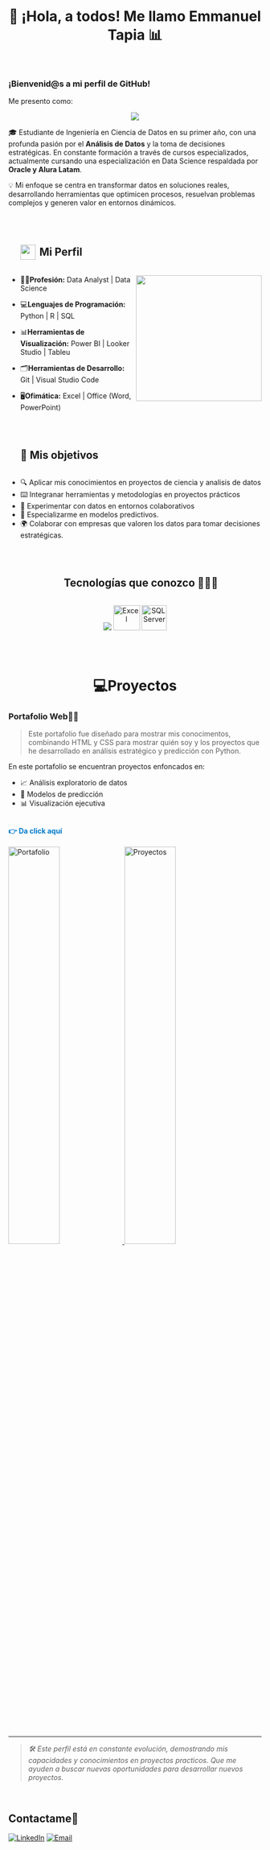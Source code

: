 

<!--  ![Descripción de la imagen](https://github.com/MTEmmanue/MTEmmanue/blob/main/Banner_Linkedin_Version2.1.png)-->
<h1 align="center"><b>👋  ¡Hola, a todos! Me llamo Emmanuel Tapia  📊 </b></h1>
<br>
<h3 align="left"><b> ¡Bienvenid@s a mi perfil de GitHub!  </b></h3>

Me presento como:

<p align="center">
  <a href="https://github.com/DenverCoder1/readme-typing-svg"><img src="https://readme-typing-svg.herokuapp.com?font=Time+New+Roman&color=%2387CEEB&size=25&center=true&vCenter=true&width=600&height=100&lines=Análista+de+Datos;Cientifico+de+Datos;Porque;Con+Datos+Se+Toman+Las+Mejores+Decisiones;"></a>
</p>
<!--  -->

🎓 Estudiante de Ingeniería en Ciencia de Datos en su primer año, con una profunda pasión por el **Análisis de Datos** y la toma de decisiones estratégicas. En constante formación a través de cursos especializados, actualmente cursando una especialización en Data Science respaldada por **Oracle y Alura Latam**.

💡 Mi enfoque se centra en transformar datos en soluciones reales, desarrollando herramientas que optimicen procesos, resuelvan problemas complejos y generen valor en entornos dinámicos.

<br>

<div id="user-content-toc">
  <ul align="left">
    <summary>
      <h2 style="display: inline-flex; align-items: center;">
        <img src="https://media.giphy.com/media/iY8CRBdQXODJSCERIr/giphy.gif" width="30px" style="margin-right: 8px;">
        Mi Perfil
      </h2>
    </summary>
  </ul>
</div>


<picture> <img align="right" src="https://github.com/7oSkaaa/7oSkaaa/blob/main/Images/Right_Side.gif?raw=true" width = 250px></picture>


-  👨‍💻**Profesión:**      Data Analyst  | Data Science

- 💻**Lenguajes de Programación:**   Python | R | SQL

- 📊**Herramientas de Visualización:**  Power BI | Looker Studio | Tableu
- 🗂️**Herramientas de Desarrollo:**  Git | Visual Studio Code
- 🖥️**Ofimática:**  Excel | Office (Word, PowerPoint)

<br>



<div id="user-content-toc">
  <ul align="left">
    <summary>
      <h2 style="display: inline-flex; align-items: center;">
        🎯 Mis objetivos
      </h2>
    </summary>
  </ul>
</div>

- 🔍 Aplicar mis conocimientos en proyectos de ciencia y analisis de datos
- ⌨️ Integranar herramientas y metodologías en proyectos prácticos
- 💼 Experimentar con datos en entornos colaborativos
- 🧠 Especializarme en modelos predictivos.
- 🌍 Colaborar con empresas que valoren los datos para tomar decisiones estratégicas.
  
    

  



<br>
  

<div id="user-content-toc">
  <ul align="center">
    <summary>
      <h2 style="display: inline-flex; align-items: center;">
        Tecnologías que conozco 👨🏻‍💻
      </h2>
    </summary>
  </ul>
</div>
<!--tech stack icons-->
<p align="center">
 
  <img src="https://skillicons.dev/icons?i=js,html,css,py,r,mysql,github,git" />
  <img src="https://static.vecteezy.com/system/resources/thumbnails/027/179/363/small/microsoft-excel-icon-logo-symbol-free-png.png" title="Excel" alt="Excel" width="53" height="50" />
  <img src="https://cdn.jsdelivr.net/gh/devicons/devicon/icons/microsoftsqlserver/microsoftsqlserver-plain.svg" title="SQL Server" alt="SQL Server" width="50"/>
 
  


</p>
<br>


<br>

<h1 align="center">💻Proyectos</h1>
<h3>Portafolio Web👨‍💻</h3>


> Este portafolio fue diseñado para mostrar mis conocimentos, combinando HTML y CSS para mostrar quién soy y los proyectos que he desarrollado en análisis estratégico y predicción con Python.



En este portafolio se encuentran proyectos enfoncados en:

- 📈 Análisis exploratorio de datos
- 🤖 Modelos de predicción
- 📊 Visualización ejecutiva

<br>

<a href="https://mtemmanue.github.io/Portafolio_Data_Emmanuel/" target="_blank" style="text-decoration: none; font-weight: bold; color: #007acc;">
  👉 Da click aquí
</a>

<br>
<br>

<!-- Fila de imágenes sin bordes -->
<a href="https://mtemmanue.github.io/Portafolio_Data_Emmanuel/" target="_blank">
  <img src="https://github.com/user-attachments/assets/4da5e7e5-290b-49b3-b501-163137dc5aac" alt="Portafolio" width="45%" />
</a>
<a href="https://mtemmanue.github.io/Portafolio_Data_Emmanuel/" target="_blank">
  <img src="https://github.com/user-attachments/assets/8622c150-a3bf-47a1-b16f-9a014e02c660" alt="Proyectos" width="45%" />
</a>







---

> _🛠️ Este perfil está en constante evolución, demostrando mis capacidades y conocimientos en proyectos practicos. Que me ayuden a buscar nuevas oportunidades para desarrollar nuevos proyectos._

<br>

 <h2>Contactame🤝</h2>
 
[![LinkedIn](https://img.shields.io/badge/LinkedIn-%230077B5.svg?logo=linkedin&logoColor=white)](https://www.linkedin.com/in/emmanuel-mtapia/) [![Email](https://img.shields.io/badge/Email-D14836?logo=gmail&logoColor=white)](emmanuel.tp.2024@gmail.com)
<!--profile visit count-->
<div align="center">

